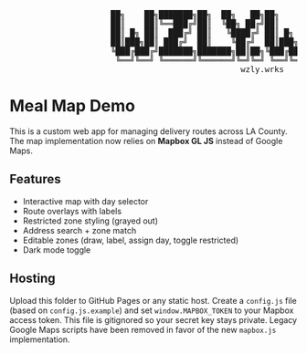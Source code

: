 
<p align="center">
<pre>
                     ██╗    ██╗███████╗██╗  ██╗   ██╗██╗    ██╗██████╗ ██╗  ██╗███████╗
                     ██║    ██║╚══███╔╝██║  ╚██╗ ██╔╝██║    ██║██╔══██╗██║ ██╔╝██╔════╝
                     ██║ █╗ ██║  ███╔╝ ██║   ╚████╔╝ ██║ █╗ ██║██████╔╝█████╔╝ ███████╗
                     ██║███╗██║ ███╔╝  ██║    ╚██╔╝  ██║███╗██║██╔══██╗██╔═██╗ ╚════██║
                     ╚███╔███╔╝███████╗███████╗██║██╗╚███╔███╔╝██║  ██║██║  ██╗███████║
                      ╚══╝╚══╝ ╚══════╝╚══════╝╚═╝╚═╝ ╚══╝╚══╝ ╚═╝  ╚═╝╚═╝  ╚═╝╚══════╝
                                                wzly.wrks
</pre>
</p>

# Meal Map Demo

This is a custom web app for managing delivery routes across LA County. The map implementation now relies on **Mapbox GL JS** instead of Google Maps.

## Features
- Interactive map with day selector
- Route overlays with labels
- Restricted zone styling (grayed out)
- Address search + zone match
- Editable zones (draw, label, assign day, toggle restricted)
- Dark mode toggle

## Hosting
Upload this folder to GitHub Pages or any static host.
Create a `config.js` file (based on `config.js.example`) and set `window.MAPBOX_TOKEN` to your Mapbox access token. This file is gitignored so your secret key stays private.
Legacy Google Maps scripts have been removed in favor of the new `mapbox.js` implementation.
